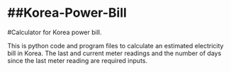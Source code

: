 ##Korea-Power-Bill
================

#Calculator for Korea power bill.

This is python code and program files to calculate an estimated electricity bill in Korea. 
The last and current meter readings and the number of days since the last meter reading are required inputs.

